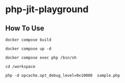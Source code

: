 # php-jit-playground

## How To Use

```shell
docker compose build

docker compose up -d

docker compose exec php /bin/sh

cd /workspace

php -d opcache.opt_debug_level=0x10000  sample.php 
```